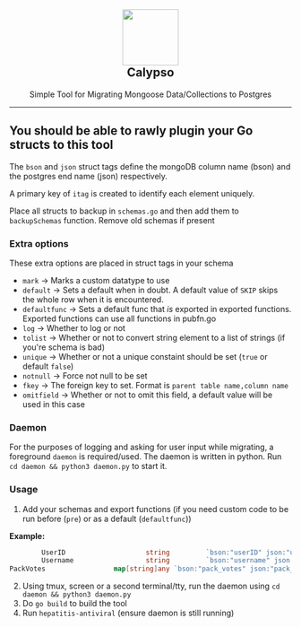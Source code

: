 <h2 align='center'>
  <img src="https://cdn.infinitybots.xyz/images/png/Infinity5.png" height='100px' width='100px' />
  <br> 
  Calypso
</h2>
<p align="center">
 Simple Tool for Migrating Mongoose Data/Collections to Postgres
</p>

<hr>

## You should be able to rawly plugin your Go structs to this tool

The ``bson`` and ``json`` struct tags define the mongoDB column name (bson) and the postgres end name (json) respectively.

A primary key of ``itag`` is created to identify each element uniquely.

Place all structs to backup in ``schemas.go`` and then add them to ``backupSchemas`` function. Remove old schemas if present

### Extra options 

These extra options are placed in struct tags in your schema

- ``mark`` -> Marks a custom datatype to use
- ``default`` -> Sets a default when in doubt. A default value of ``SKIP`` skips the whole row when it is encountered.
- ``defaultfunc`` -> Sets a default func that *is* exported in exported functions. Exported functions can use all functions in pubfn.go
- ``log`` -> Whether to log or not
- ``tolist`` -> Whether or not to convert string element to a list of strings (if you're schema is bad)
- ``unique`` -> Whether or not a unique constaint should be set (``true`` or default ``false``)
- ``notnull`` -> Force not null to be set
- ``fkey`` -> The foreign key to set. Format is ``parent table name,column name``
- ``omitfield`` -> Whether or not to omit this field, a default value will be used in this case

### Daemon

For the purposes of logging and asking for user input while migrating, a foreground ``daemon`` is required/used. The daemon is written in python. Run ``cd daemon && python3 daemon.py`` to start it.

### Usage

1. Add your schemas and export functions (if you need custom code to be run before (``pre``) or as a default (``defaultfunc``))

**Example:**

```go
        UserID                    string         `bson:"userID" json:"user_id" unique:"true" default:"SKIP" pre:"usertrim"`
        Username                  string         `bson:"username" json:"username" defaultfunc:"getuser" default:"User"`
PackVotes                 map[string]any `bson:"pack_votes" json:"pack_votes" default:"{}"`
```

2. Using tmux, screen or a second terminal/tty, run the daemon using ``cd daemon && python3 daemon.py``
3. Do ``go build`` to build the tool
4. Run ``hepatitis-antiviral`` (ensure daemon is still running)

